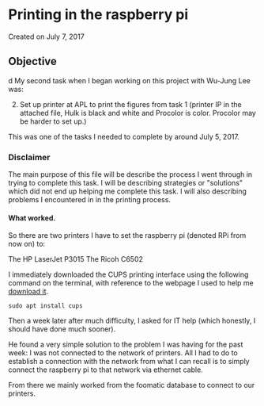 
# Printing in the raspberry pi

Created on July 7, 2017

## Objective 
d
My second task when I began working on this project with Wu-Jung Lee was:

2. Set up printer at APL to print the figures from task 1 (printer IP in the attached file, 
   Hulk is black and white and Procolor is color. Procolor may be harder to set up.)

This was one of the tasks I needed to complete by around July 5, 2017.

### Disclaimer

The main purpose of this file will be describe the process I went through in trying to complete
this task. I will be describing strategies or "solutions" which did not end up helping me 
complete this task. I will also describing problems I encountered in in the printing process.

#### What worked.

So there are two printers I have to set the raspberry pi (denoted RPi from now on) to:

The HP LaserJet P3015
The Ricoh C6502

I immediately downloaded the CUPS printing interface using the following command on the terminal,
with reference to the webpage I used to help me [download it](https://help.ubuntu.com/lts/serverguide/cups.html).

```
sudo apt install cups
```

Then a week later after much difficulty, I asked for IT help (which honestly, I should have done much sooner).

He found a very simple solution to the problem I was having for the past week: I was not connected to the network
of printers. All I had to do to establish a connection with the network from what I can recall is to simply
connect the raspberry pi to that network via ethernet cable.

From there we mainly worked from the foomatic database to connect to our printers.
